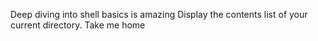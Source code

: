 Deep diving into shell basics is amazing
Display the contents list of your current directory.
Take me home

